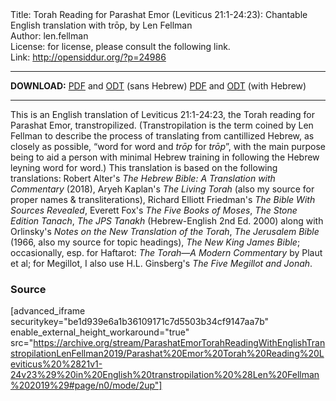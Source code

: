 <html>
<head></head>
<body>
Title: Torah Reading for Parashat Emor (Leviticus 21:1-24:23): Chantable English translation with trōp, by Len Fellman<br />
Author: len.fellman<br />
License: for license, please consult the following link.<br />
Link: <a href="http://opensiddur.org/?p=24986">http://opensiddur.org/?p=24986</a>
<p />
<hr />

<strong>DOWNLOAD:</strong> 
<a href="https://archive.org/download/ParashatEmorTorahReadingWithEnglishTranstropilationLenFellman2019/Parashat%20Emor%20Torah%20Reading%20Leviticus%20%2821v1-24v23%29%20in%20English%20transtropilation%20%28Len%20Fellman%202019%29%20-%20english%20only.pdf">PDF</a> and <a href="https://archive.org/download/ParashatEmorTorahReadingWithEnglishTranstropilationLenFellman2019/Parashat%20Emor%20Torah%20Reading%20Leviticus%20%2821v1-24v23%29%20in%20English%20transtropilation%20%28Len%20Fellman%202019%29%20-%20english%20only.odt">ODT</a> (sans Hebrew) 
<a href="https://archive.org/download/ParashatEmorTorahReadingWithEnglishTranstropilationLenFellman2019/Parashat%20Emor%20Torah%20Reading%20Leviticus%20%2821v1-24v23%29%20in%20English%20transtropilation%20%28Len%20Fellman%202019%29.pdf
">PDF</a> and <a href="https://archive.org/download/ParashatEmorTorahReadingWithEnglishTranstropilationLenFellman2019/Parashat%20Emor%20Torah%20Reading%20Leviticus%20%2821v1-24v23%29%20in%20English%20transtropilation%20%28Len%20Fellman%202019%29.odt">ODT</a> (with Hebrew)


<hr />

This is an English translation of Leviticus 21:1-24:23, the Torah reading for Parashat Emor, transtropilized. (Transtropilation is the term coined by Len Fellman to describe the process of translating from cantillized Hebrew, as closely as possible, “word for word and <em>trōp</em> for <em>trōp</em>”, with the main purpose being to aid a person with minimal Hebrew training in following the Hebrew leyning word for word.) This translation is based on the following translations: Robert Alter's <em>The Hebrew Bible: A Translation with Commentary</em> (2018), Aryeh Kaplan's <em>The Living Torah</em> (also my source for proper names & transliterations), Richard Elliott Friedman's <em>The Bible With Sources Revealed</em>, Everett Fox's <em>The Five Books of Moses</em>, <em>The Stone Edition Tanach</em>, <em>The JPS Tanakh</em> (Hebrew-English 2nd Ed. 2000) along with Orlinsky's <em>Notes on the New Translation of the Torah</em>, <em>The Jerusalem Bible</em> (1966, also my source for topic headings), <em>The New King James Bible</em>; occasionally, esp. for Haftarot: <em>The Torah—A Modern Commentary</em> by Plaut et al; for Megillot, I also use H.L. Ginsberg's <em>The Five Megillot and Jonah</em>.

<h3>Source</h3>

[advanced_iframe securitykey="be1d939e6a1b36109171c7d5503b34cf9147aa7b" enable_external_height_workaround="true" src="https://archive.org/stream/ParashatEmorTorahReadingWithEnglishTranstropilationLenFellman2019/Parashat%20Emor%20Torah%20Reading%20Leviticus%20%2821v1-24v23%29%20in%20English%20transtropilation%20%28Len%20Fellman%202019%29#page/n0/mode/2up"]

</body>
</html>